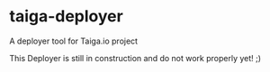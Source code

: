 # taiga-deployer
A deployer tool for Taiga.io project

This Deployer is still in construction and do not work properly yet! ;)
